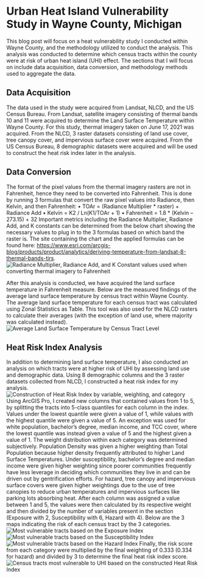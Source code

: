 # Urban Heat Island Vulnerability Study in Wayne County, Michigan
This blog post will focus on a heat vulnerability study I conducted within Wayne County, and the methodology utilized to conduct the analysis. This analysis was conducted to determine which census tracts within the county were at risk of urban heat island (UHI) effect. The sections that I will focus on include data acquisition, data conversion, and methodology methods used to aggregate the data.
## Data Acquisition
The data used in the study were acquired from Landsat, NLCD, and the US Census Bureau. From Landsat, satellite imagery consisting of thermal bands 10 and 11 were acquired to determine the Land Surface Temperature within Wayne County. For this study, thermal imagery taken on June 17, 2021 was acquired. From the NLCD, 3 raster datasets consisting of land use cover, tree canopy cover, and impervious surface cover were acquired. From the US Census Bureau, 8 demographic datasets were acquired and will be used to construct the heat risk index later in the analysis.
## Data Conversion
The format of the pixel values from the thermal imagery rasters are not in Fahrenheit, hence they need to be converted into Fahrenheit. This is done by running 3 formulas that convert the raw pixel values into Radiance, then Kelvin, and then Fahrenheit:
•	TOAr  = (Radiance Multiplier * raster) + Radiance Add
•	Kelvin = K2 / Ln(K1/TOAr + 1)
•	Fahrenheit = 1.8 * (Kelvin – 273.15) + 32
Important metrics including the Radiance Multiplier, Radiance Add, and K constants can be determined from the below chart showing the necessary values to plug in to the 3 formulas based on which band the raster is. The site containing the chart and the applied formulas can be found here: https://www.esri.com/arcgis-blog/products/product/analytics/deriving-temperature-from-landsat-8-thermal-bands-tirs.
![Radiance Multiplier, Radiance Add, and K Constant values used when converting thermal imagery to Fahrenheit](thermal_values.jpg)

After this analysis is conducted, we have acquired the land surface temperature in Fahrenheit measure. Below are the measured findings of the average land surface temperature by census tract within Wayne County. The average land surface temperature for each census tract was calculated using Zonal Statistics as Table. This tool was also used for the NLCD rasters to calculate their averages (with the exception of land use, where majority was calculated instead).
![Average Land Surface Temperature by Census Tract Level](land_surface_temperature.jpg)
## Heat Risk Index Analysis
In addition to determining land surface temperature, I also conducted an analysis on which tracts were at higher risk of UHI by assessing land use and demographic data. Using 8 demographic columns and the 3 raster datasets collected from NLCD, I constructed a heat risk index for my analysis.
![Construction of Heat Risk Index by variable, weighting, and category](heat_risk_index.jpg)
Using ArcGIS Pro, I created new columns that contained values from 1 to 5, by splitting the tracts into 5-class quantiles for each column in the index. Values under the lowest quantile were given a value of 1, while values with the highest quantile were given a value of 5. An exception was used for white population, bachelor’s degree, median income, and TCC cover, where the lowest quantile was instead given a value of 5 and the highest given a value of 1.
The weight distribution within each category was determined subjectively. Population Density was given a higher weighting than Total Population because higher density frequently attributed to higher Land Surface Temperatures. Under susceptibility, bachelor’s degree and median income were given higher weighting since poorer communities frequently have less leverage in deciding which communities they live in and can be driven out by gentrification efforts. For hazard, tree canopy and impervious surface covers were given higher weightings due to the use of tree canopies to reduce urban temperatures and impervious surfaces like parking lots absorbing heat. 
After each column was assigned a value between 1 and 5, the values were then calculated by its respective weight and then divided by the number of variables present in the section (Exposure with 2, Susceptibility with 6, Hazard with 4). Below are the 3 maps indicating the risk of each census tract by the 3 categories.
![Most vulnerable tracts based on the Exposure Index](exposure_index.jpg) ![Most vulnerable tracts based on the Susceptibility Index](susceptibility_index.jpg) ![Most vulnerable tracts based on the Hazard Index](hazard_index.jpg)
Finally, the risk score from each category were multiplied by the final weighting of 0.333 (0.334 for hazard) and divided by 3 to determine the final heat risk index score.
![Census tracts most vulnerable to UHI based on the constructed Heat Risk Index](final_heat_risk_map.jpg)




